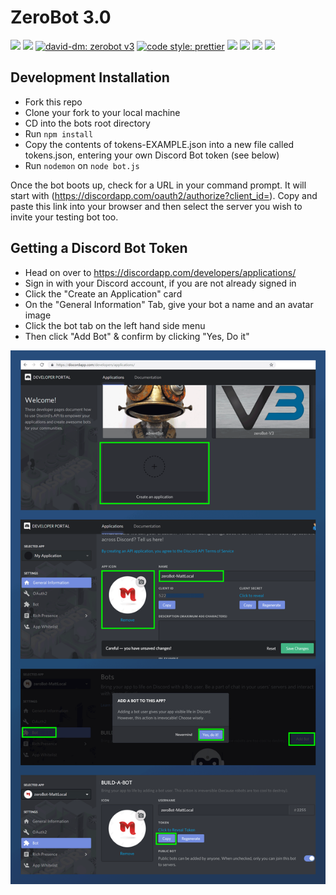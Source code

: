 # ZeroBot 3.0

[![](https://img.shields.io/codeclimate/issues/thisisabdus/zeroBot-v3.0.svg)](https://codeclimate.com/github/thisisabdus/zeroBot-v3.0/issues)
[![](https://img.shields.io/codeclimate/maintainability-percentage/thisisabdus/zeroBot-v3.0.svg)](https://codeclimate.com/github/thisisabdus/zeroBot-v3.0)
[![david-dm: zerobot v3](https://david-dm.org/MattCSmith/zerobot-v3.0.svg)](https://david-dm.org/MattCSmith/zerobot-v3.0)
[![code style: prettier](https://img.shields.io/badge/code_style-prettier-ff69b4.svg?style=flat-square)](https://github.com/prettier/prettier)
[![](https://img.shields.io/github/repo-size/MattCSmith/zeroBot-v3.0.svg)](https://github.com/thisisabdus/chat-app)
[![](https://img.shields.io/github/issues-raw/MattCSmith/zeroBot-v3.0.svg)](https://github.com//MattCSmith/zeroBot-v3.0/issues)
[![](https://img.shields.io/github/issues-pr/MattCSmith/zeroBot-v3.0.svg)](https://github.com/MattCSmith/zeroBot-v3.0/pulls)
[![](https://img.shields.io/github/issues-pr-closed/MattCSmith/zeroBot-v3.0.svg)](https://github.com/MattCSmith/zeroBot-v3.0/pulls)

## Development Installation
- Fork this repo
- Clone your fork to your local machine
- CD into the bots root directory
- Run `npm install`
- Copy the contents of tokens-EXAMPLE.json into a new file called tokens.json, entering your own Discord Bot token (see below)
- Run `nodemon` on `node bot.js`

Once the bot boots up, check for a URL in your command prompt. It will start with (https://discordapp.com/oauth2/authorize?client_id=). Copy and paste this link into your browser and then select the server you wish to invite your testing bot too.

## Getting a Discord Bot Token
- Head on over to https://discordapp.com/developers/applications/
- Sign in with your Discord account, if you are not already signed in
- Click the "Create an Application" card
- On the "General Information" Tab, give your bot a name and an avatar image
- Click the bot tab on the left hand side menu
- Then click "Add Bot" & confirm by clicking "Yes, Do it"

![Install Image](./install.png)